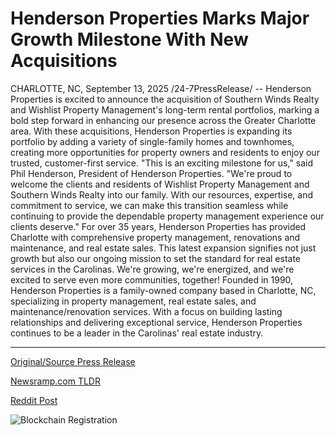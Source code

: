 # Henderson Properties Marks Major Growth Milestone With New Acquisitions

CHARLOTTE, NC, September 13, 2025 /24-7PressRelease/ -- Henderson Properties is excited to announce the acquisition of Southern Winds Realty and Wishlist Property Management's long-term rental portfolios, marking a bold step forward in enhancing our presence across the Greater Charlotte area.  With these acquisitions, Henderson Properties is expanding its portfolio by adding a variety of single-family homes and townhomes, creating more opportunities for property owners and residents to enjoy our trusted, customer-first service.  "This is an exciting milestone for us," said Phil Henderson, President of Henderson Properties. "We're proud to welcome the clients and residents of Wishlist Property Management and Southern Winds Realty into our family. With our resources, expertise, and commitment to service, we can make this transition seamless while continuing to provide the dependable property management experience our clients deserve."  For over 35 years, Henderson Properties has provided Charlotte with comprehensive property management, renovations and maintenance, and real estate sales. This latest expansion signifies not just growth but also our ongoing mission to set the standard for real estate services in the Carolinas.  We're growing, we're energized, and we're excited to serve even more communities, together!  Founded in 1990, Henderson Properties is a family-owned company based in Charlotte, NC, specializing in property management, real estate sales, and maintenance/renovation services. With a focus on building lasting relationships and delivering exceptional service, Henderson Properties continues to be a leader in the Carolinas' real estate industry. 

---

[Original/Source Press Release](https://www.24-7pressrelease.com/press-release/526741/henderson-properties-marks-major-growth-milestone-with-new-acquisitions)
                    

[Newsramp.com TLDR](https://newsramp.com/curated-news/henderson-properties-expands-charlotte-portfolio-with-major-acquisitions/baf498bf9ccc610e47f9d70fa2951390) 

 



[Reddit Post](https://www.reddit.com/r/RealEstate_NewsRamp/comments/1nfr5z3/henderson_properties_expands_charlotte_portfolio/) 



![Blockchain Registration](https://cdn.newsramp.app/24-7PressRelease/qrcode/259/13/ableUC5u.webp)
